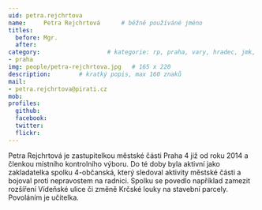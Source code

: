 ```yaml
---
uid: petra.rejchrtova
name:     Petra Rejchrtová  	# běžně používáné jméno
titles:
  before: Mgr. 
  after:
category:                 	# kategorie: rp, praha, vary, hradec, jmk, senat
- praha
img: people/petra-rejchrtova.jpg   # 165 x 220
description:      	# kratký popis, max 160 znaků
mail:
- petra.rejchrtova@pirati.cz
mob:			 
profiles:
  github:       
  facebook:  
  twitter: 		  
  flickr:		  
---
```


Petra Rejchrtová je zastupitelkou městské části Praha 4 již od roku 2014 a členkou místního kontrolního výboru. Do té doby byla aktivní jako zakladatelka spolku 4-občanská, který sledoval aktivity městské části a bojoval proti nepravostem na radnici. Spolku se povedlo například zamezit rozšíření Vídeňské ulice či změně Krčské louky na stavební parcely. Povoláním je učitelka.
